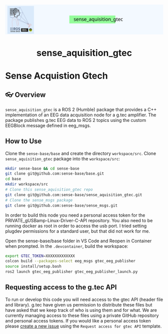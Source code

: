 <div style="text-align: center;" align="center">
  <img src="docs/figs/sense_aquisition_gtec.svg" alt="" width="800"/>
  <h1> sense_aquisition_gtec </h1>
</div>

# Sense Acquistion Gtech
## :eyeglasses: Overview

`sense_aquisition_gtec` is a ROS 2 (Humble) package that provides a C++ implementation of an EEG data acquisition node for a g.tec amplifier. The package publishes g.tec EEG data to ROS 2 topics using the custom EEGBlock message defined in eeg_msgs.

## How to Use

Clone the `sense-base/base` and create the directory `workspace/src`. Clone `sense_aquisition_gtec` package into the `workspace/src`:


```bash
mkdir sense-base && cd sense-base
git clone git@github.com:sense-base/base.git
cd base
mkdir workspace/src
# Clone this sense_aquisition_gtec repo
git clone git@github.com:sense-base/sense_aquisition_gtec.git
# Clone the sense_msgs package
git clone git@github.com:sense-base/sense_msgs.git
```

In order to build this node you need a personal access token for the PRIVATE_gUSBamp-Linux-Driver-C-API repository.
You also need to be running docker as root in order to access the usb port. I tried setting plugdev permissions for a standard user, but that did not work for me.

Open the sense-base/base folder in VS Code and Reopen in Container when prompted. In the `.devcontainer`, build the workspace:

```bash
export GTEC_TOKEN=XXXXXXXXXXXXX
colcon build --packages-select eeg_msgs gtec_eeg_publisher
source install/setup.bash
ros2 launch gtec_eeg_publisher gtec_eeg_publisher_launch.py
```

## Requesting access to the g.tec API
To run or develop this code you will need access to the gtec API (header file and library). g.tec have given us permission to distribute these files but have asked that
we keep track of who is using them and for what. We are currently managing access to these files using a private GitHub repository and personal access tokens. If you would 
like a personal access token please [create a new issue](https://github.com/sense-base/sense_acquisition_gtech/issues) using the `Request access for gtec API` template.
